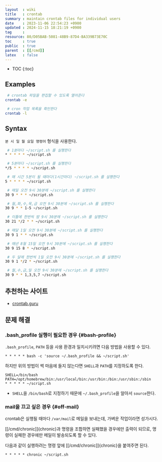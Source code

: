 ```yaml
---
layout  : wiki
title   : crontab
summary : maintain crontab files for individual users
date    : 2023-11-06 22:54:23 +0900
updated : 2024-11-15 18:21:19 +0900
tag     : 
resource: 80/D05BAB-5081-48B9-87D4-BA339B73E70C
toc     : true
public  : true
parent  : [[/cmd]]
latex   : false
---
```

* TOC
{:toc}

## Examples

```bash
 # crontab 파일을 편집할 수 있도록 열어준다
crontab -e

 # cron 작업 목록을 확인한다
crontab -l
```

## Syntax

`분 시 일 월 요일 명령어` 형식을 사용한다.

```bash
 # 1분마다 ~/script.sh 를 실행한다
* * * * * ~/script.sh

 # 5분마다 ~/script.sh 를 실행한다
*/5 * * * * ~/script.sh

 # 매 시간 5분이 될 때마다(1시간마다) ~/script.sh 를 실행한다
5 * * * * ~/script.sh

 # 매일 오전 9시 30분에 ~/script.sh 를 실행한다
30 9 * * * ~/script.sh

 # 월,화,수,목,금 오전 9시 30분에 ~/script.sh 를 실행한다
30 9 * * 1-5 ~/script.sh

 # 이틀에 한번씩 밤 9시 30분에 ~/script.sh 를 실행한다
30 21 */2 * * ~/script.sh

 # 매달 1일 오전 9시 30분에 ~/script.sh 를 실행한다
30 9 1 * * ~/script.sh

 # 매년 8월 15일 오전 9시 30분에 ~/script.sh 를 실행한다
30 9 15 8 * ~/script.sh

 # 두 달에 한번씩 1일 오전 9시 30분에 ~/script.sh 를 실행한다
30 9 1 */2 * ~/script.sh

 # 월,수,금,일 오전 9시 30분에 ~/script.sh 를 실행한다
30 9 * * 1,3,5,7 ~/script.sh
```

## 추천하는 사이트

- [crontab.guru]( https://crontab.guru/ )

## 문제 해결

### .bash_profile 실행이 필요한 경우 {#bash-profile}

`.bash_profile`, `PATH` 등을 사용 환경과 일치시키려면 다음 방법을 사용할 수 있다.

```
* * * * * bash -c 'source ~/.bash_profile && ~/script.sh'
```

하지만 위의 방법이 썩 마음에 들지 않는다면 `SHELL`과 `PATH`를 지정하도록 한다.

```
SHELL=/bin/bash
PATH=/opt/homebrew/bin:/usr/local/bin:/usr/bin:/bin:/usr/sbin:/sbin
* * * * * ~/script.sh
```

- `SHELL`을 `/bin/bash`로 지정하기 때문에 `~/.bash_profile`을 알아서 `source`한다.

### mail을 끄고 싶은 경우 {#off-mail}

crontab은 실행될 때마다 `/var/mail`로 메일을 보내는데, 가벼운 작업이라면 성가시다.

[[/cmd/chronic]]{chronic}과 명령을 조합하면 실패했을 경우에만 출력이 되므로, 명령이 실패한 경우에만 메일이 발송되도록 할 수 있다.

다음과 같이 실행하려는 명령 앞에 [[/cmd/chronic]]{chronic}을 붙여주면 된다.

```
* * * * * chronic ~/script.sh
```

